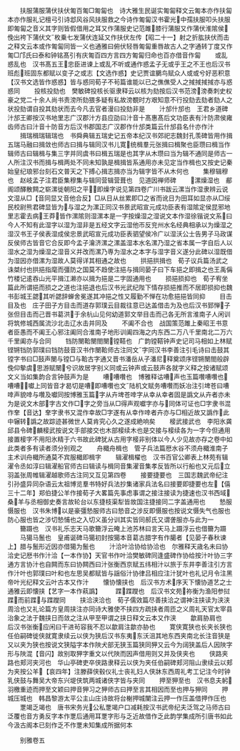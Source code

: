 <!-- { "loadSidebar": true } -->
　　扶服蒲服蒲伏扶伏匍百匍□匍匐也　诗大雅生民诞实匍匐释文云匍本亦作扶匐本亦作服礼记檀弓引诗邶风谷风扶服救之今诗作匍匐汉书霍光中孺扶服叩头扶服即匍匐之音义其字则皆假借用之耳又作蒲服史记范雎膝行蒲服又作蒲伏淮隂侯俛出袴下蒲伏文枚乗七发蒲伏连延又作扶伏左传【昭二十一】射之折肱扶伏而击之释文云本或作匍匐同皆一义也通雅曰俯伏轻唇匍匐重唇故古人之字通转丁度又作匍□邝氏曰泰和钟铭髙引有庆匍百四方言四方匍匐归命也百亦借音作匐
　　或乱惑乱也　汉书髙五王忠臣进谏上或乱不听或通作惑孟子无或乎王之不王也后汉书班彪班固东都赋以变子之或志【文选作惑】史记贾谊鵩鸟赋众人或或兮好恶积意【汉书文选皆作惑惑】皆与惑同荀子不茍篇谁能以已之僬僬受人之掝掝掝掝亦与惑惑同
　　投核投劾也　樊敏碑投核长驱隶释云以核为劾按后汉书范滂滂奏刺史权豪之党二十余人尚书责滂所劾猥多疑有私故滂覩时方艰知意不行投劾去劾者劾人之状投劾谓自投其劾状而去今凡去官者漫曰投劾非是
　　汁邡什邡也　王君乡道碑汁邡王卿按汉书地里志广汉郡汁方县应劭曰汁音十髙惠髙后文功臣表有汁防肃侯雍齿师古曰汁音十防音方后汉书郡国志广汉郡作什邡类篇云什邡县名什亦作汁
　　揖瑞楫瑞辑瑞也　书舜典辑五瑞史记五帝本纪汉书郊祀志魏封孔羡碑皆用作揖五瑞马融曰揖敛也师古曰揖与辑同汉书儿寛统楫羣元张揖曰楫聚也臣瓒曰楫当作辑师古曰辑楫与集三字并同虞书曰楫五瑞是也其字从木瓒曰当为辑不通同是师古一人所注汉书而揖与楫两处不同未知孰是楫揖皆系通用亦未见定当作楫也又按史记秦始皇纪琅邪台刻石文普天之下搏心揖志揖亦当为辑字皆不从木何也
　　集穆辑穆也　赵岐孟子注君臣集穆集与辑同营辑营葺也　见道因禅师碑
　　漯燥湿也　郙阁颂醳散闗之崭漯徙朝阳之平即燥字说见第四卷广川书跋云漯当作湿隶辨云说文湿从□【音同显又音他合反】□从日从丝累即□之省而讹日为田耳如显亦从□绥民校尉熊君碑显皆为与湿之为漯正同汉书景武昭宣元成功臣表有湿隂定侯昆邪地里志霍去病王莽皆作漯隂则湿漯本是一字按燥湿之湿说文本作湿徐锴说文系曰今人不知有此湿字以湿为湿非是五经文字云湿他帀反兖州水名经典相承以为燥湿之湿汉书王子侯表湿成侯忠景武昭宣元成功臣表驷望侯冷广以湿沃公士告男子马政谋反侯师古皆音它合反即今孟子瀹济漯之漯盖湿本水名漯乃湿之省本属一字自后人以湿水之湿为燥湿之湿音义并改而漯乃専为湿水之本字与湿字音义遂分此碑以湿既借为湿因亦借漯为湿故人莫得详其相通之故也
　　拱挹拱揖也　荀子议兵篇汤武之诛桀纣也拱挹指麾而彊防之国莫不趋使注挹与揖同晏子曰下车挹之即揖之也王禹偁竹楼记逺吞山光平揖江濑亦以揖为挹是二字固通用也
　　损挹损抑也　荀子宥坐篇此所谓挹而损之之道也注挹退也后汉书光武纪陛下情存损挹推而不居即损抑也魏书彭城王勰其听勰辞蝉舍冕遂其冲挹之性又履勤不惮在功愈挹挹皆同抑
　　目击目及也　庄子田子方目击而道存郭璞云目裁往意已达盖借击为及也后汉书郅惮子张但目击而己晋书葛洪于余杭山见何幼道郭文举目击而己各无所言淮南子人闲训将筑修城西属流沙北击辽水击并同及
　　不阖不合也　战国策范雎上秦昭王书意者臣愚而不阖王心邪注阖同合淮南子地形训阖四海之内东西二万八千里南北二万六千里阖亦与合同
　　铛防闛鞈闛閤闛镗鞳也　广韵镗鞳钟声史记司马相如上林赋铿锵铛防郭璞曰铛防鼓音汉书作闛鞈师古注同文字同汉书李善注引毛诗曰击鼓其镗字书曰□鼓声闛与镗□与鞈古字通又晋书潘岳从子潘尼释奠颂序铿锵闛閤般辟俛仰摰虞思游赋闛兮识故居字别义同或云钟声或云鼓声各就字义释之按诸赋颂文义当如集韵合言钟鼓声为是
　　嘈嘈囋也　博雅释诂嘈声也玉篇囋嘈囋也嘈嘈囐上同皆音才曷切是嘈即嘈囋也文陆机文赋务嘈囋而妖冶注引埤苍曰嘈啈声貌啈与囋及囐同按博雅玉篇字从卉埤苍啈字从幸从幸者固是譌文从卉者亦未为是说文木部字古文作□字之旁当从□得声观囐字亦与同体可证也□字隶书混作羍【音达】羍字隶书又混作幸故□字遂有从幸作啈者卉亦与□相近故又譌作此中辗转譌之故踪迹甚微世人莫肯究心久之遂成絶响矣
　　椄武接武也　李阳氷龚邱县令碑麟椄武按说文手部接交也木部椄续木也是交接与椄续各为一字今但通用接置椄字不用阳氷精于六书故此碑犹从古用字椄非别体以今人少见故亦存之卷中如此类者多有读者须分别观之
　　舟檝舟楫也　管子兵法篇厯水谷不须舟檝淮南子主术训舟檝所通莫不宾服檝即楫字
　　辑濯楫櫂也　汉书百官公卿表上林苑有辑濯令丞如淳曰辑濯船官师古曰辑读与楫同音集濯音集孝反皆所以行船也又元后立羽盖张周帷辑濯越歌师古注同又互见第四卷
　　接要捷要也　三国志魏武帝纪注引孙盛异同杂语云太祖博览羣书特好兵法抄集诸家兵法名曰接要即捷要也左【僖三十二年】郑伯捷公羊作接荀子大畧篇先事虑事谓之接注接读为捷速也汉书西域桑羊与丞相御史奏言故轮台以东捷枝渠犁皆故国注捷接同二字盖通用也
　　慹服慑服也　汉书朱博以是豪彊慹服师古曰慹音之涉反即慑服也按说文慑失气也服也防心服也皆之涉切慹悑也之入切义虽分训其实皆同郝氏又谓詟服亦与此为一
　　籋蹑也　汉书礼乐志天马歌籋浮云晻上池苏林曰言天马上蹑浮云也借籋为蹑
　　马獦马鬛也　皇甫诞碑马獦初封按獦本音葛古腊字有作臈者【见晏子春秋谏上】腊与鬛形近因亦借獦为鬛也
　　汁洽叶洽协给协洽也　尔雅释天歳名未曰协洽史记厯书作汁洽【一本作协】天官书作叶洽樊敏碑同逢盛碑作协给按汁叶协三字通方言协汁也自闗而东曰协闗西曰汁张衡西京赋五纬相汁以旅于东井李善注引方言作汁叶也郭璞曰叶和也左思吴都赋皆与謡俗汁协律吕相应注汁犹叶也礼记月令注黑帝叶光纪释文云叶古本又作汁
　　懐协懐挟也　后汉书方术序天下懐协道艺之士通雅云即懐挟【艺字一本作萟譌】
　　蹀蹀躞也　后汉书文苑祢衡为渔阳参挝蹀而前蹀与蹀躞同
　　挟洽浃洽也　荀子儒效篇尽善挟洽之谓神注挟读为浃浃周洽也又礼论篇方皇周挟注亦同诗大雅使不挟四方疏挟者周匝之义周礼天官太宰县治象之法于魏挟日而敛之注从甲至甲谓之挟日释文云本又作浃
　　歙肩胁肩也　后汉书张衡应闲曰干进茍容我不忍以歙肩注歙亦胁也
　　寛侠寛狭也长夹长狭也　任伯嗣碑徙侠就寛隶续云以侠为狭后汉书东夷东沃沮其地东西夹南北长注音狭是又以夹为狭也按说文狭隘字本作陜犬部无狭玉篇狭同狎又云今为阔狭盖后人因陜字形与陜混【音闪】故别取狎字重文以代陜而因声借用则又并及侠夹也
　　侠路夹路也郏河夹河也　华山亭碑吏卒侠路隶释云以侠为夹任伯嗣碑郏河阻山隶续云以郏为夹按公羊【哀四年】注滕薛侠毂仪礼士丧礼妇人侠牀东西周礼考工记注今时钟乳侠鼓与舞吴大帝东兴堤侠筑两城诸侠字皆与夹同
　　押至狎至也　汉书息夫躬羽檄重迹而押至文颖曰押音狎习之狎师古曰押至言其相因而至也押与狎同
　　押城压城也　韩昌黎游太平公主山庄诗故将台榭押城闉注云押一作压盖借押作压也
　　覂竭乏竭也　唐书宋务光公私覂竭户口减耗按汉书武帝纪夫泛驾之马师古曰泛覆也音方勇反字本作覂后通用耳覂字形与乏近故借作乏此韵学集成所引唐书如此今汲古阁本已刻作乏不作覂未知集成所据何本

　　别雅卷五
